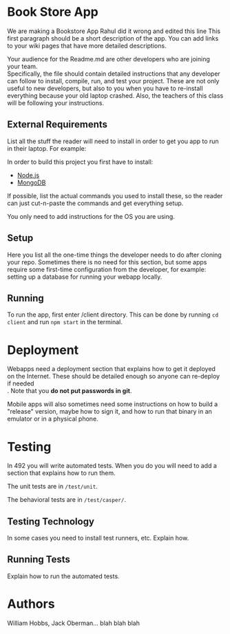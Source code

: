 # Book Store App 

We are making a Bookstore App 
Rahul did it wrong and edited this line This first paragraph should be a short description of the app. You can add links to your wiki pages that have more detailed descriptions.  

Your audience for the Readme.md are other developers who are joining your team.  
Specifically, the file should contain detailed instructions that any developer can follow to install, compile, run, and test your project. These are not only useful to new developers, but also to you when you have to re-install everything because your old laptop crashed. Also, the teachers of this class will be following your instructions.  

## External Requirements

List all the stuff the reader will need to install in order to get you app to run in their laptop. For example:  

In order to build this project you first have to install:

* [Node.js](https://nodejs.org/en/)
* [MongoDB](https://www.mongodb.com/)

If possible, list the actual commands you used to install these, so the reader can just cut-n-paste the commands and get everything setup.  

You only need to add instructions for the OS you are using.

## Setup

Here you list all the one-time things the developer needs to do after cloning your repo. Sometimes there is no need for this section, but some apps require some first-time configuration from the developer, for example: setting up a database for running your webapp locally.  

## Running

To run the app, first enter /client directory. This can be done by running `cd client` and run `npm start` in the terminal.

# Deployment

Webapps need a deployment section that explains how to get it deployed on the Internet. These should be detailed enough so anyone can re-deploy if needed  
. Note that you **do not put passwords in git**. 

Mobile apps will also sometimes need some instructions on how to build a
"release" version, maybe how to sign it, and how to run that binary in an
emulator or in a physical phone.

# Testing

In 492 you will write automated tests. When you do you will need to add a 
section that explains how to run them.

The unit tests are in `/test/unit`.

The behavioral tests are in `/test/casper/`.

## Testing Technology

In some cases you need to install test runners, etc. Explain how.

## Running Tests

Explain how to run the automated tests.

# Authors

William Hobbs, Jack Oberman... blah blah blah
